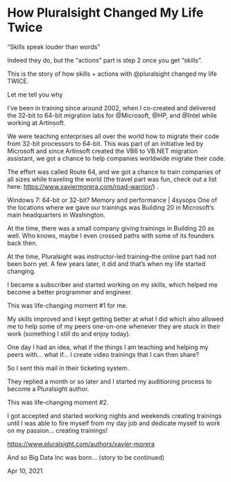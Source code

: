 # How Pluralsight Changed My Life Twice

“Skills speak louder than words”


Indeed they do, but the “actions” part is step 2 once you get “skills”.

This is the story of how skills + actions with @pluralsight changed my life TWICE.

Let me tell you why

I’ve been in training since around 2002, when I co-created and delivered the 32-bit to 64-bit migration labs for @Microsoft, @HP, and @Intel while working at Artinsoft.

We were teaching enterprises all over the world how to migrate their code from 32-bit processors to 64-bit. This was part of an initiative led by Microsoft and since Artinsoft created the VB6 to VB.NET migration assistant, we got a chance to help companies worldwide migrate their code.

The effort was called Route 64, and we got a chance to train companies of all sizes while traveling the world (the travel part was fun, check out a list here: https://www.xaviermorera.com/road-warrior/) .

Windows 7: 64-bit or 32-bit? Memory and performance | 4sysops
One of the locations where we gave our trainings was Building 20 in Microsoft’s main headquarters in Washington.

At the time, there was a small company giving trainings in Building 20 as well. Who knows, maybe I even crossed paths with some of its founders back then.

At the time, Pluralsight was instructor-led training–the online part had not been born yet. A few years later, it did and that’s when my life started changing.

I became a subscriber and started working on my skills, which helped me become a better programmer and engineer.

This was life-changing moment #1 for me.

My skills improved and I kept getting better at what I did which also allowed me to help some of my peers one-on-one whenever they are stuck in their work (something I still do and enjoy today).

One day I had an idea, what if the things I am teaching and helping my peers with… what if… I create video trainings that I can then share?

So I sent this mail in their ticketing system.


They replied a month or so later and I started my auditioning process to become a Pluralsight author.

This was life-changing moment #2.

I got accepted and started working nights and weekends creating trainings until I was able to fire myself from my day job and dedicate myself to work on my passion… creating trainings!

https://www.pluralsight.com/authors/xavier-morera

And so Big Data Inc was born… (story to be continued)


Apr 10, 2021
